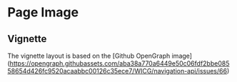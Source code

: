 # Page Image


## Vignette

The vignette layout is based on the [Github OpenGraph image]
(https://opengraph.githubassets.com/aba38a770a6449e50c06fdf2bbe08558654d426fc9520acaabbc00126c35ece7/WICG/navigation-api/issues/66)


